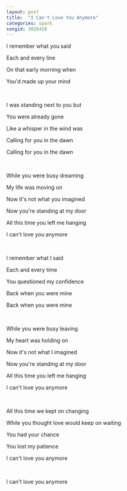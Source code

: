 ```yaml
---
layout: post
title:  "I Can't Love You Anymore"
categories: spark
songid: 3026418
---
```

I remember what you said

Each and every line

On that early morning when

You'd made up your mind

<br>

I was standing next to you but

You were already gone

Like a whisper in the wind was

Calling for you in the dawn

Calling for you in the dawn

<br>

While you were busy dreaming

My life was moving on

Now it's not what you imagined

Now you're standing at my door

All this time you left me hanging

I can't love you anymore

<br>

I remember what I said

Each and every time

You questioned my confidence

Back when you were mine

Back when you were mine

<br>

While you were busy leaving

My heart was holding on

Now it's not what I imagined

Now you're standing at my door

All this time you left me hanging

I can't love you anymore

<br>

All this time we kept on changing

While you thought love would keep on waiting

You had your chance

You lost my patience

I can't love you anymore

<br>

I can't love you anymore